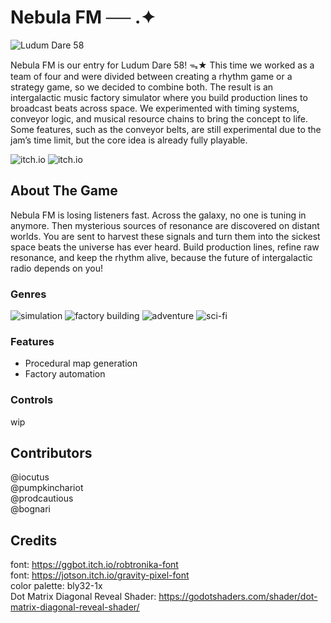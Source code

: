 # Nebula FM ── .✦

![Ludum Dare 58](https://img.shields.io/badge/LudumDare-58-f79122?labelColor=ee5533&link=[https%3A%2F%2Fldjam.com%2Fevents%2Fludum-dare%2F56](https://ldjam.com/events/ludum-dare/58))

Nebula FM is our entry for Ludum Dare 58! ᯓ★ This time we worked as a team of four and were divided between creating a rhythm game or a strategy game, so we decided to combine both. The result is an intergalactic music factory simulator where you build production lines to broadcast beats across space. We experimented with timing systems, conveyor logic, and musical resource chains to bring the concept to life. Some features, such as the conveyor belts, are still experimental due to the jam’s time limit, but the core idea is already fully playable.

![itch.io](https://img.shields.io/badge/Play_on-itch.io-f85a58?style=for-the-badge&color=f85a58&labelColor=202830&link=[https://pumpkinchariot.itch.io/nebula-fm])
![itch.io](https://img.shields.io/badge/Play_on-Ludum_Dare-f85a58?style=for-the-badge&color=ee5533&labelColor=202830&link=[https://ldjam.com/events/ludum-dare/58/nebula-fm])

## About The Game
Nebula FM is losing listeners fast. Across the galaxy, no one is tuning in anymore. Then mysterious sources of resonance are discovered on distant worlds. You are sent to harvest these signals and turn them into the sickest space beats the universe has ever heard. Build production lines, refine raw resonance, and keep the rhythm alive, because the future of intergalactic radio depends on you!

### Genres
![simulation](https://img.shields.io/badge/simulation-8A2BE2) ![factory building](https://img.shields.io/badge/factory%20building-8A2BE2) ![adventure](https://img.shields.io/badge/adventure-8A2BE2) ![sci-fi](https://img.shields.io/badge/sci--fi-8A2BE2)

### Features
- Procedural map generation
- Factory automation

### Controls
wip

## Contributors 
@iocutus  
@pumpkinchariot  
@prodcautious  
@bognari  

## Credits
font: https://ggbot.itch.io/robtronika-font  
font: https://jotson.itch.io/gravity-pixel-font  
color palette: bly32-1x  
Dot Matrix Diagonal Reveal Shader: https://godotshaders.com/shader/dot-matrix-diagonal-reveal-shader/  
